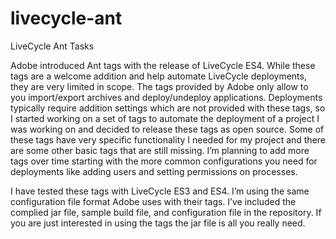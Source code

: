 livecycle-ant
=============

LiveCycle Ant Tasks

Adobe introduced Ant tags with the release of LiveCycle ES4.  While these tags are a welcome addition and help automate LiveCycle deployments, they are very limited in scope.  The tags provided by Adobe only allow to you import/export archives and deploy/undeploy applications.  Deployments typically require addition settings which are not provided with these tags, so I started working on a set of tags to automate the deployment of a project I was working on and decided to release these tags as open source.  Some of these tags have very specific functionality I needed for my project and there are some other basic tags that are still missing.  I’m planning to add more tags over time starting with the more common configurations you need for deployments like adding users and setting permissions on processes.

I have tested these tags with LiveCycle ES3 and ES4.  I’m using the same configuration file format Adobe uses with their tags.  I’ve included the complied jar file, sample build file, and configuration file in the repository.  If you are just interested in using the tags the jar file is all you really need.
